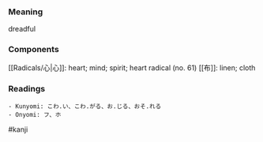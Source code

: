 ### Meaning

dreadful

### Components

[[Radicals/心|心]]: heart; mind; spirit; heart radical (no. 61) [[布]]: linen; cloth

### Readings

```
- Kunyomi: こわ.い、こわ.がる、お.じる、おそ.れる
- Onyomi: フ、ホ
```

#kanji